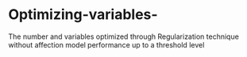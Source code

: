 # Optimizing-variables-
The number and variables optimized through Regularization technique without affection model performance up to a threshold level
